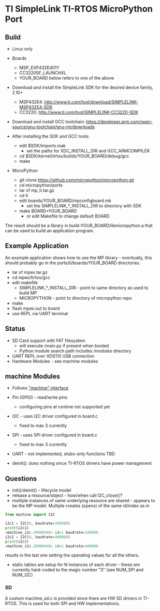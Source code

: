 # TI SimpleLink TI-RTOS MicroPython Port

## Build

* Linux only

* Boards
  * MSP_EXP432E401Y
  * CC3220SF_LAUNCHXL
  * YOUR_BOARD below refers to one of the above

* Download and install the SimpleLink SDK for the desired device family, 2.10+
  * MSP432E4: http://www.ti.com/tool/download/SIMPLELINK-MSP432E4-SDK
  * CC3220: http://www.ti.com/tool/SIMPLELINK-CC3220-SDK

* Download and install GCC toolchain: https://developer.arm.com/open-source/gnu-toolchain/gnu-rm/downloads

* After installing the SDK and GCC tools:
  * edit $SDK/imports.mak
    * set the paths for XDC_INSTALL_DIR and GCC_ARMCOMPILER
  * cd $SDK/kernel/tirtos/builds/YOUR_BOARD/debug/gcc
  * make

* MicroPython
  * git clone https://github.com/micropython/micropython.git
  * cd micropython/ports
  * tar xf mp_ti.tar.gz
  * cd ti
  * edit boards/YOUR_BOARD/mpconfigboard.mk
    * set the SIMPLELINK_*_INSTALL_DIR to directory with SDK
  * make BOARD=YOUR_BOARD
    * or edit Makefile to change default BOARD

The result should be a library in build-YOUR_BOARD/libmicropython.a that can be used to build an application program.

## Example Application

An example application shows how to use the MP library - eventually, this should probably go in the ports/ti/boards/YOUR_BOARD directories.

* tar xf mpex.tar.gz
* cd mpex/tirtos/gcc
* edit makefile
  * SIMPLELINK_*_INSTALL_DIR - point to same directory as used to build MP
  * MICROPYTHON - point to directory of micropython repo
* make
* flash mpex.out to board
* use REPL via UART terminal

## Status

* SD Card support with FAT filesystem
  * will execute /main.py if present when booted
  * Python module search path includes /modules directory
* UART REPL over XDS110 USB connection
* Hardware Modules - see machine modules

## machine Modules

* Follows ["machine" interface](https://docs.micropython.org/en/latest/pyboard/library/machine.html)
* Pin (GPIO) - read/write pins
  * configuring pins at runtime not supported yet
* I2C - uses I2C driver configured in board.c
  * fixed to max 3 currently
* SPI - uses SPI driver configured in board.c
  * fixed to max 3 currently
* UART - not implemented, stubs-only functions TBD

* deinit(): does nothing since TI-RTOS drivers have power management

## Questions

* init()/deinit() - lifecycle model
* release a resource/object - how/when call I2C_close()?
* multiple instances of same underlying resource are shared - appears to
be the MP model. Multiple creates (opens) of the same id/index as in

``` python
from machine import I2C

i2c1 = I2C(0, baudrate=100000)
print(i2c1)
<machine_i2c.20000448> id=1 baudrate=100000
i2c2 = I2C(0, baudrate=400000)
print(i2c1)
<machine_i2c.20000448> id=1 baudrate=400000
```

results in the last one setting the operating values for all the others.

* static tables are setup for N instances of each driver - these are currently hard-coded to the magic number "3" (see NUM_SPI and NUM_I2C)

### SD

A custom machine_sd.c is provided since there are HW SD drivers in TI-RTOS. This is used for both SPI and HW implementations.
